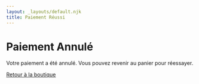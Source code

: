```yaml
---
layout: _layouts/default.njk
title: Paiement Réussi
---
```


<h1>Paiement Annulé</h1>
<p>Votre paiement a été annulé. Vous pouvez revenir au panier pour réessayer.</p>
<a href="/">Retour à la boutique</a>
